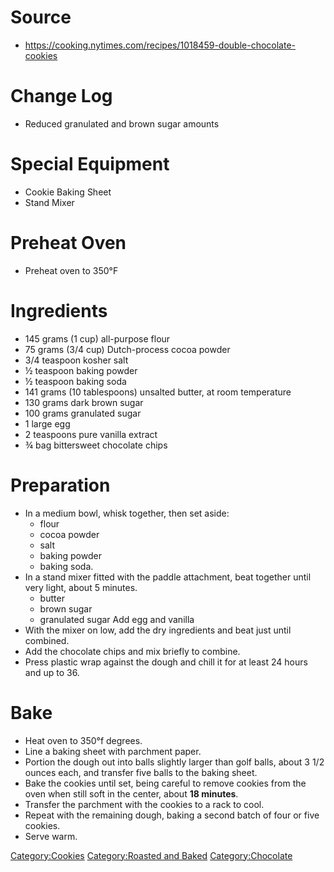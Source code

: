 # Source

-   <https://cooking.nytimes.com/recipes/1018459-double-chocolate-cookies>

# Change Log

-   Reduced granulated and brown sugar amounts

# Special Equipment

-   Cookie Baking Sheet
-   Stand Mixer

# Preheat Oven

-   Preheat oven to 350°F

# Ingredients

-   145 grams (1 cup) all-purpose flour
-   75 grams (3/4 cup) Dutch-process cocoa powder
-   3/4 teaspoon kosher salt
-   ½ teaspoon baking powder
-   ½ teaspoon baking soda
-   141 grams (10 tablespoons) unsalted butter, at room temperature
-   130 grams dark brown sugar
-   100 grams granulated sugar
-   1 large egg
-   2 teaspoons pure vanilla extract
-   ¾ bag bittersweet chocolate chips

# Preparation

-   In a medium bowl, whisk together, then set aside:
    -   flour
    -   cocoa powder
    -   salt
    -   baking powder
    -   baking soda.
-   In a stand mixer fitted with the paddle attachment, beat together
    until very light, about 5 minutes.
    -   butter
    -   brown sugar
    -   granulated sugar Add egg and vanilla
-   With the mixer on low, add the dry ingredients and beat just until
    combined.
-   Add the chocolate chips and mix briefly to combine.
-   Press plastic wrap against the dough and chill it for at least 24
    hours and up to 36.

# Bake

-   Heat oven to 350°f degrees.
-   Line a baking sheet with parchment paper.
-   Portion the dough out into balls slightly larger than golf balls,
    about 3 1/2 ounces each, and transfer five balls to the baking
    sheet.
-   Bake the cookies until set, being careful to remove cookies from the
    oven when still soft in the center, about **18 minutes**.
-   Transfer the parchment with the cookies to a rack to cool.
-   Repeat with the remaining dough, baking a second batch of four or
    five cookies.
-   Serve warm.

[Category:Cookies](Category:Cookies "wikilink") [Category:Roasted and
Baked](Category:Roasted_and_Baked "wikilink")
[Category:Chocolate](Category:Chocolate "wikilink")